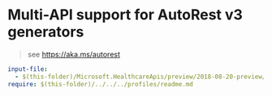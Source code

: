 # Multi-API support for AutoRest v3 generators

> see https://aka.ms/autorest

``` yaml $(enable-multi-api)
input-file:
  - $(this-folder)/Microsoft.HealthcareApis/preview/2018-08-20-preview/healthcare-apis.json
require: $(this-folder)/../../../profiles/readme.md
```
